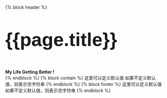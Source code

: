 

{%  block header  %}
  <div id="header"  >
  <script>
    (function(){
        const style = `
        width: 100%;
        display: flex;
        justify-content: center;
        align-items: center;
        flex-direction: column;
        transition: all .3ms;
        height:${document.documentElement.clientHeight-50}px
        `
        var dom = document.getElementById('header');
        dom.setAttribute('style',style)
    }())
  </script>
  <div class="card" >
    <p style="font:60px 'Italiana', sans-serif; font-weight: bold;">{{page.title}}</p>
    <strong>My Life Getting Better !</strong>
  </div>
  </div>
{%  endblock  %}
{%  block contain  %}
   这里可以定义默认值
   如果不定义默认值，则表示空字符串
{%  endblock  %}
{%  block footer  %}
   这里可以定义默认值
   如果不定义默认值，则表示空字符串
{%  endblock  %}